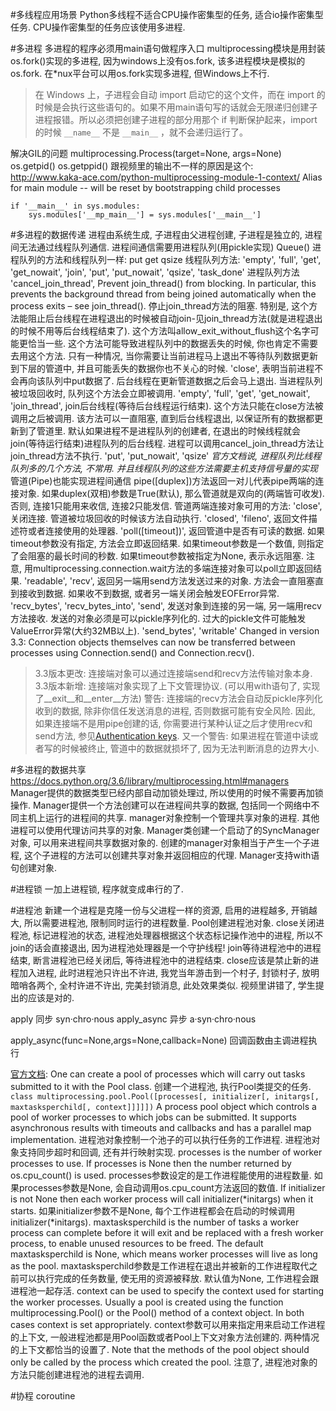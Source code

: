 #多线程应用场景
Python多线程不适合CPU操作密集型的任务, 适合io操作密集型任务.
CPU操作密集型的任务应该使用多进程.

#多进程
多进程的程序必须用main语句做程序入口
multiprocessing模块是用封装os.fork()实现的多进程, 因为windows上没有os.fork, 该多进程模块是模拟的os.fork. 在\*nux平台可以用os.fork实现多进程, 但Windows上不行.

> 在 Windows 上，子进程会自动 import 启动它的这个文件，而在 import 的时候是会执行这些语句的。如果不用main语句写的话就会无限递归创建子进程报错。所以必须把创建子进程的部分用那个 if 判断保护起来，import 的时候 `__name__` 不是 `__main__` ，就不会递归运行了。

解决GIL的问题
multiprocessing.Process(target=None, args=None)
os.getpid()
os.getppid()
跟视频里的输出不一样的原因是这个:
http://www.kaka-ace.com/python-multiprocessing-module-1-context/
Alias for main module -- will be reset by bootstrapping child processes

```
if '__main__' in sys.modules:
    sys.modules['__mp_main__'] = sys.modules['__main__']
```
#多进程的数据传递
进程由系统生成, 子进程由父进程创建, 子进程是独立的, 进程间无法通过线程队列通信.
进程间通信需要用进程队列(用pickle实现)
Queue() 进程队列的方法和线程队列一样:
put
get
qsize
线程队列方法:
'empty', 'full', 'get', 'get_nowait', 'join', 'put', 'put_nowait', 'qsize', 'task_done'
进程队列方法
'cancel_join_thread', Prevent join_thread() from blocking. In particular, this prevents the background thread from being joined automatically when the process exits – see join_thread().
停止join_thread方法的阻塞. 特别是, 这个方法能阻止后台线程在进程退出的时候被自动join-见join_thread方法(就是进程退出的时候不用等后台线程结束了). 
这个方法叫allow_exit_without_flush这个名字可能更恰当一些. 这个方法可能导致进程队列中的数据丢失的时候, 你也肯定不需要去用这个方法. 只有一种情况, 当你需要让当前进程马上退出不等待队列数据更新到下层的管道中, 并且可能丢失的数据你也不关心的时候. 
'close', 表明当前进程不会再向该队列中put数据了. 后台线程在更新管道数据之后会马上退出. 当进程队列被垃圾回收时, 队列这个方法会立即被调用.
'empty', 'full', 'get', 'get_nowait', 
'join_thread', join后台线程(等待后台线程运行结束). 这个方法只能在close方法被调用之后被调用. 该方法可以一直阻塞, 直到后台线程退出, 以保证所有的数据都更新到了管道里.
默认如果进程不是进程队列的创建者, 在退出的时候线程就会join(等待运行结束)进程队列的后台线程. 进程可以调用cancel_join_thread方法让join_thread方法不执行.
'put', 'put_nowait', 'qsize'
*官方文档说, 进程队列比线程队列多的几个方法, 不常用. 并且线程队列的这些方法需要主机支持信号量的实现*
管道(Pipe)也能实现进程间通信
pipe([duplex])方法返回一对儿代表pipe两端的连接对象.
如果duplex(双相)参数是True(默认), 那么管道就是双向的(两端皆可收发). 否则, 连接1只能用来收信, 连接2只能发信.
管道两端连接对象可用的方法:
'close', 关闭连接. 管道被垃圾回收的时候该方法自动执行.
'closed', 
'fileno', 返回文件描述符或者连接使用的处理器.
'poll([timeout])', 返回管道中是否有可读的数据. 如果timeout参数没有指定, 方法会立即返回结果. 如果timeout参数是一个数值, 则指定了会阻塞的最长时间的秒数. 如果timeout参数被指定为None, 表示永远阻塞.
注意, 用multiprocessing.connection.wait方法的多端连接对象可以poll立即返回结果.
'readable', 
'recv', 返回另一端用send方法发送过来的对象. 方法会一直阻塞直到接收到数据. 如果收不到数据, 或者另一端关闭会触发EOFError异常.
'recv_bytes', 'recv_bytes_into', 
'send', 发送对象到连接的另一端, 另一端用recv方法接收. 发送的对象必须是可以pickle序列化的. 过大的pickle文件可能触发ValueError异常(大约32MB以上).
'send_bytes', 'writable'
Changed in version 3.3: Connection objects themselves can now be transferred between processes using Connection.send() and Connection.recv().

> 3.3版本更改: 连接端对象可以通过连接端send和recv方法传输对象本身.
> 3.3版本新增: 连接端对象实现了上下文管理协议. (可以用with语句了, 实现了__exit__和__enter__方法)
> 警告: 连接端的recv方法会自动反pickle序列化收到的数据, 除非你信任发送消息的进程, 否则数据可能有安全风险.
> 因此, 如果连接端不是用pipe创建的话, 你需要进行某种认证之后才使用recv和send方法, 参见[Authentication keys](https://docs.python.org/3.6/library/multiprocessing.html#multiprocessing-auth-keys).
> 又一个警告: 如果进程在管道中读或者写的时候被终止, 管道中的数据就损坏了, 因为无法判断消息的边界大小.

#多进程的数据共享
https://docs.python.org/3.6/library/multiprocessing.html#managers
Manager提供的数据类型已经内部自动加锁处理过, 所以使用的时候不需要再加锁操作.
Manager提供一个方法创建可以在进程间共享的数据, 包括同一个网络中不同主机上运行的进程间的共享. manager对象控制一个管理共享对象的进程. 其他进程可以使用代理访问共享的对象.
Manager类创建一个启动了的SyncManager对象, 可以用来进程间共享数据对象的. 创建的manager对象相当于产生一个子进程, 这个子进程的方法可以创建共享对象并返回相应的代理.
Manager支持with语句创建对象.

#进程锁
一加上进程锁, 程序就变成串行的了.

#进程池
新建一个进程是克隆一份与父进程一样的资源, 启用的进程越多, 开销越大, 所以需要进程池, 限制同时运行的进程数量.
Pool创建进程池对象.
close关闭进程池, 标记进程池的状态, 进程池处理器根据这个状态标记操作池中的进程, 所以不join的话会直接退出, 因为进程池处理器是一个守护线程!
join等待进程池中的进程结束, 断言进程池已经关闭后, 等待进程池中的进程结束.
close应该是禁止新的进程加入进程, 此时进程池只许出不许进, 我党当年游击到一个村子, 封锁村子, 放明暗哨各两个, 全村许进不许出, 完美封锁消息, 此处效果类似. 视频里讲错了, 学生提出的应该是对的.

apply 同步  syn·chro·nous
apply_async 异步 a·syn·chro·nous

apply_async(func=None,args=None,callback=None)
回调函数由主调进程执行

[官方文档](https://docs.python.org/3.6/library/multiprocessing.html#module-multiprocessing.pool):
One can create a pool of processes which will carry out tasks submitted to it with the Pool class.
创建一个进程池, 执行Pool类提交的任务.
`class multiprocessing.pool.Pool([processes[, initializer[, initargs[, maxtasksperchild[, context]]]]])`
A process pool object which controls a pool of worker processes to which jobs can be submitted. It supports asynchronous results with timeouts and callbacks and has a parallel map implementation.
进程池对象控制一个池子的可以执行任务的工作进程. 进程池对象支持同步超时和回调, 还有并行映射实现.
processes is the number of worker processes to use. If processes is None then the number returned by os.cpu_count() is used.
processes参数设定的是工作进程能使用的进程数量. 如果processes参数是None, 会自动调用os.cpu_count方法返回的数值.
If initializer is not None then each worker process will call initializer(\*initargs) when it starts.
如果initializer参数不是None, 每个工作进程都会在启动的时候调用initializer(\*initargs).
maxtasksperchild is the number of tasks a worker process can complete before it will exit and be replaced with a fresh worker process, to enable unused resources to be freed. The default maxtasksperchild is None, which means worker processes will live as long as the pool.
maxtasksperchild参数是工作进程在退出并被新的工作进程取代之前可以执行完成的任务数量, 使无用的资源被释放. 默认值为None, 工作进程会跟进程池一起存活.
context can be used to specify the context used for starting the worker processes. Usually a pool is created using the function multiprocessing.Pool() or the Pool() method of a context object. In both cases context is set appropriately.
context参数可以用来指定用来启动工作进程的上下文, 一般进程池都是用Pool函数或者Pool上下文对象方法创建的. 两种情况的上下文都恰当的设置了.
Note that the methods of the pool object should only be called by the process which created the pool.
注意了, 进程池对象的方法只能创建进程池的进程去调用.

#协程
coroutine


